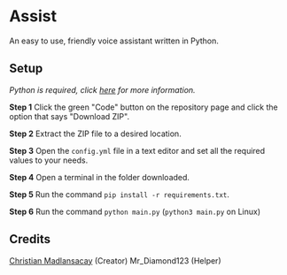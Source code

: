 # Assist
An easy to use, friendly voice assistant written in Python.

## Setup
*Python is required, click [here](https://www.python.org/downloads/) for more information.*

**Step 1**
Click the green "Code" button on the repository page and click the option that says "Download ZIP".

**Step 2**
Extract the ZIP file to a desired location.

**Step 3**
Open the `config.yml` file in a text editor and set all the required values to your needs.

**Step 4**
Open a terminal in the folder downloaded.

**Step 5**
Run the command `pip install -r requirements.txt`.

**Step 6**
Run the command `python main.py` (`python3 main.py` on Linux)

## Credits
[Christian Madlansacay](https://solo.to/christianmadlansacay) (Creator)
Mr_Diamond123 (Helper)
